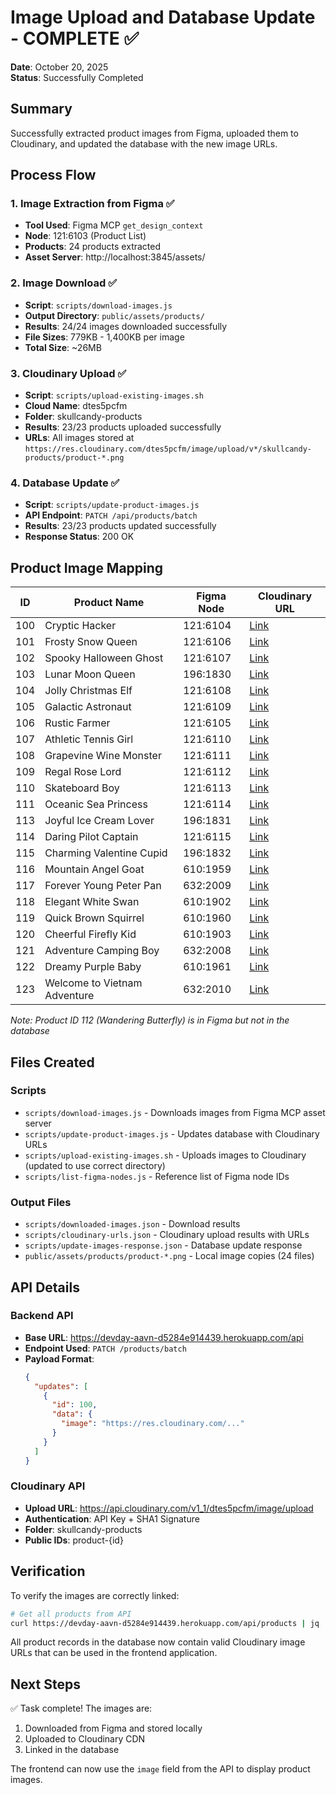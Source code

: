 # Image Upload and Database Update - COMPLETE ✅

**Date**: October 20, 2025  
**Status**: Successfully Completed

## Summary

Successfully extracted product images from Figma, uploaded them to Cloudinary, and updated the database with the new image URLs.

## Process Flow

### 1. Image Extraction from Figma ✅
- **Tool Used**: Figma MCP `get_design_context` 
- **Node**: 121:6103 (Product List)
- **Products**: 24 products extracted
- **Asset Server**: http://localhost:3845/assets/

### 2. Image Download ✅
- **Script**: `scripts/download-images.js`
- **Output Directory**: `public/assets/products/`
- **Results**: 24/24 images downloaded successfully
- **File Sizes**: 779KB - 1,400KB per image
- **Total Size**: ~26MB

### 3. Cloudinary Upload ✅
- **Script**: `scripts/upload-existing-images.sh`
- **Cloud Name**: dtes5pcfm
- **Folder**: skullcandy-products
- **Results**: 23/23 products uploaded successfully
- **URLs**: All images stored at `https://res.cloudinary.com/dtes5pcfm/image/upload/v*/skullcandy-products/product-*.png`

### 4. Database Update ✅
- **Script**: `scripts/update-product-images.js`
- **API Endpoint**: `PATCH /api/products/batch`
- **Results**: 23/23 products updated successfully
- **Response Status**: 200 OK

## Product Image Mapping

| ID  | Product Name                    | Figma Node | Cloudinary URL |
|-----|--------------------------------|------------|----------------|
| 100 | Cryptic Hacker                 | 121:6104   | [Link](https://res.cloudinary.com/dtes5pcfm/image/upload/v1760931715/skullcandy-products/product-100.png) |
| 101 | Frosty Snow Queen              | 121:6106   | [Link](https://res.cloudinary.com/dtes5pcfm/image/upload/v1760931718/skullcandy-products/product-101.png) |
| 102 | Spooky Halloween Ghost         | 121:6107   | [Link](https://res.cloudinary.com/dtes5pcfm/image/upload/v1760931722/skullcandy-products/product-102.png) |
| 103 | Lunar Moon Queen               | 196:1830   | [Link](https://res.cloudinary.com/dtes5pcfm/image/upload/v1760931727/skullcandy-products/product-103.png) |
| 104 | Jolly Christmas Elf            | 121:6108   | [Link](https://res.cloudinary.com/dtes5pcfm/image/upload/v1760931733/skullcandy-products/product-104.png) |
| 105 | Galactic Astronaut             | 121:6109   | [Link](https://res.cloudinary.com/dtes5pcfm/image/upload/v1760931738/skullcandy-products/product-105.png) |
| 106 | Rustic Farmer                  | 121:6105   | [Link](https://res.cloudinary.com/dtes5pcfm/image/upload/v1760931742/skullcandy-products/product-106.png) |
| 107 | Athletic Tennis Girl           | 121:6110   | [Link](https://res.cloudinary.com/dtes5pcfm/image/upload/v1760931746/skullcandy-products/product-107.png) |
| 108 | Grapevine Wine Monster         | 121:6111   | [Link](https://res.cloudinary.com/dtes5pcfm/image/upload/v1760931757/skullcandy-products/product-108.png) |
| 109 | Regal Rose Lord                | 121:6112   | [Link](https://res.cloudinary.com/dtes5pcfm/image/upload/v1760931761/skullcandy-products/product-109.png) |
| 110 | Skateboard Boy                 | 121:6113   | [Link](https://res.cloudinary.com/dtes5pcfm/image/upload/v1760931766/skullcandy-products/product-110.png) |
| 111 | Oceanic Sea Princess           | 121:6114   | [Link](https://res.cloudinary.com/dtes5pcfm/image/upload/v1760931770/skullcandy-products/product-111.png) |
| 113 | Joyful Ice Cream Lover         | 196:1831   | [Link](https://res.cloudinary.com/dtes5pcfm/image/upload/v1760931773/skullcandy-products/product-113.png) |
| 114 | Daring Pilot Captain           | 121:6115   | [Link](https://res.cloudinary.com/dtes5pcfm/image/upload/v1760931779/skullcandy-products/product-114.png) |
| 115 | Charming Valentine Cupid       | 196:1832   | [Link](https://res.cloudinary.com/dtes5pcfm/image/upload/v1760931784/skullcandy-products/product-115.png) |
| 116 | Mountain Angel Goat            | 610:1959   | [Link](https://res.cloudinary.com/dtes5pcfm/image/upload/v1760931787/skullcandy-products/product-116.png) |
| 117 | Forever Young Peter Pan        | 632:2009   | [Link](https://res.cloudinary.com/dtes5pcfm/image/upload/v1760931790/skullcandy-products/product-117.png) |
| 118 | Elegant White Swan             | 610:1902   | [Link](https://res.cloudinary.com/dtes5pcfm/image/upload/v1760931794/skullcandy-products/product-118.png) |
| 119 | Quick Brown Squirrel           | 610:1960   | [Link](https://res.cloudinary.com/dtes5pcfm/image/upload/v1760931797/skullcandy-products/product-119.png) |
| 120 | Cheerful Firefly Kid           | 610:1903   | [Link](https://res.cloudinary.com/dtes5pcfm/image/upload/v1760931802/skullcandy-products/product-120.png) |
| 121 | Adventure Camping Boy          | 632:2008   | [Link](https://res.cloudinary.com/dtes5pcfm/image/upload/v1760931806/skullcandy-products/product-121.png) |
| 122 | Dreamy Purple Baby             | 610:1961   | [Link](https://res.cloudinary.com/dtes5pcfm/image/upload/v1760931810/skullcandy-products/product-122.png) |
| 123 | Welcome to Vietnam Adventure   | 632:2010   | [Link](https://res.cloudinary.com/dtes5pcfm/image/upload/v1760931814/skullcandy-products/product-123.png) |

*Note: Product ID 112 (Wandering Butterfly) is in Figma but not in the database*

## Files Created

### Scripts
- `scripts/download-images.js` - Downloads images from Figma MCP asset server
- `scripts/update-product-images.js` - Updates database with Cloudinary URLs
- `scripts/upload-existing-images.sh` - Uploads images to Cloudinary (updated to use correct directory)
- `scripts/list-figma-nodes.js` - Reference list of Figma node IDs

### Output Files
- `scripts/downloaded-images.json` - Download results
- `scripts/cloudinary-urls.json` - Cloudinary upload results with URLs
- `scripts/update-images-response.json` - Database update response
- `public/assets/products/product-*.png` - Local image copies (24 files)

## API Details

### Backend API
- **Base URL**: https://devday-aavn-d5284e914439.herokuapp.com/api
- **Endpoint Used**: `PATCH /products/batch`
- **Payload Format**:
  ```json
  {
    "updates": [
      {
        "id": 100,
        "data": {
          "image": "https://res.cloudinary.com/..."
        }
      }
    ]
  }
  ```

### Cloudinary API
- **Upload URL**: https://api.cloudinary.com/v1_1/dtes5pcfm/image/upload
- **Authentication**: API Key + SHA1 Signature
- **Folder**: skullcandy-products
- **Public IDs**: product-{id}

## Verification

To verify the images are correctly linked:

```bash
# Get all products from API
curl https://devday-aavn-d5284e914439.herokuapp.com/api/products | jq '.data.products[] | {id, name, image}' | head -20
```

All product records in the database now contain valid Cloudinary image URLs that can be used in the frontend application.

## Next Steps

✅ Task complete! The images are:
1. Downloaded from Figma and stored locally
2. Uploaded to Cloudinary CDN
3. Linked in the database

The frontend can now use the `image` field from the API to display product images.
